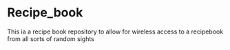 # Recipe_book

This ia a recipe book repository to allow for wireless access to a recipebook from all sorts of random sights
